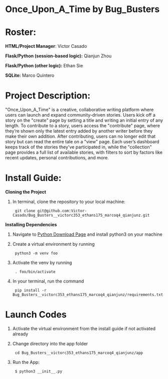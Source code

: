 # Once_Upon_A_Time by Bug_Busters
# Roster:
**HTML/Project Manager**: Victor Casado

**Flask/Python (session-based logic):** Qianjun Zhou

**Flask/Python (other logic):** Ethan Sie

**SQLite:** Marco Quintero

# Project Description:

"Once_Upon_A_Time" is a creative, collaborative writing platform where users can launch and expand community-driven stories. Users kick off a story on the "create" page by setting a title and writing an initial entry of any length. To contribute to a story, users access the "contribute" page, where they’re shown only the latest entry added by another writer before they make their own addition. After contributing, users can no longer edit that story but can read the entire tale on a "view" page. Each user’s dashboard keeps track of the stories they've participated in, while the "collection" page provides a full list of available stories, with filters to sort by factors like recent updates, personal contributions, and more.

# Install Guide:

**Cloning the Project**
1. In terminal, clone the repository to your local machine:

        git clone git@github.com:Victor-Casado/Bug_Busters__victorc353_ethans175_marcoq4_qianjunz.git


**Installing Dependencies**
1. Navigate to [Python Download Page](https://www.python.org/downloads/) and install python3 on your machine
2. Create a virtual environment by running
 
        python3 -m venv foo

3. Activate the venv by running

        . foo/bin/activate


3. In your terminal, run the command

        pip install -r Bug_Busters__victorc353_ethans175_marcoq4_qianjunz/requirements.txt


# Launch Codes
1. Activate the virtual environment from the install guide if not activated already
2. Change directory into the app folder

        cd Bug_Busters__victorc353_ethans175_marcoq4_qianjunz/app


3. Run the App:

        $ python3 __init__.py
